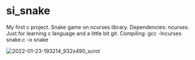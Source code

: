 # si_snake
My first c project. Snake game on ncurses library.
Dependencies: ncurses.
Just for learning c language and a little bit git.
Compiling: gcc -lncurses snake.c -o snake

![2022-01-23-193214_932x490_scrot](https://user-images.githubusercontent.com/57134381/150683576-cbcf66d7-71fa-4862-b9bc-326d8ef4fb08.png)
